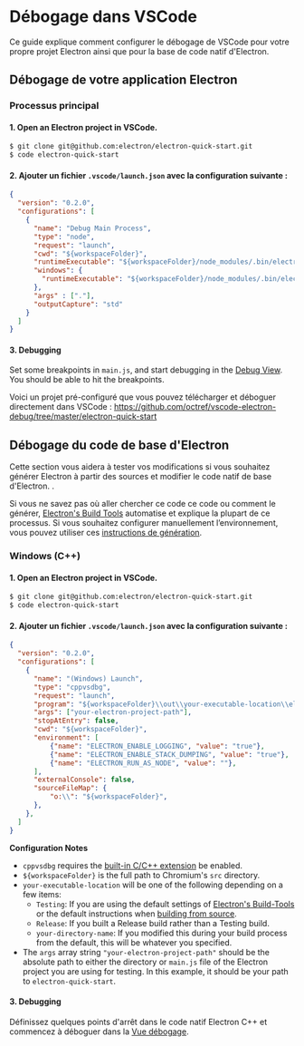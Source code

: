 # Débogage dans VSCode

Ce guide explique comment configurer le débogage de VSCode pour votre propre projet Electron ainsi que pour la base de code natif d'Electron.

## Débogage de votre application Electron

### Processus principal

#### 1. Open an Electron project in VSCode.

```sh
$ git clone git@github.com:electron/electron-quick-start.git
$ code electron-quick-start
```

#### 2. Ajouter un fichier `.vscode/launch.json` avec la configuration suivante :

```json
{
  "version": "0.2.0",
  "configurations": [
    {
      "name": "Debug Main Process",
      "type": "node",
      "request": "launch",
      "cwd": "${workspaceFolder}",
      "runtimeExecutable": "${workspaceFolder}/node_modules/.bin/electron",
      "windows": {
        "runtimeExecutable": "${workspaceFolder}/node_modules/.bin/electron.cmd"
      },
      "args" : ["."],
      "outputCapture": "std"
    }
  ]
}
```

#### 3. Debugging

Set some breakpoints in `main.js`, and start debugging in the [Debug View](https://code.visualstudio.com/docs/editor/debugging). You should be able to hit the breakpoints.

Voici un projet pré-configuré que vous pouvez télécharger et déboguer directement dans VSCode : https://github.com/octref/vscode-electron-debug/tree/master/electron-quick-start

## Débogage du code de base d'Electron

Cette section vous aidera à tester vos modifications si vous souhaitez générer Electron à partir des sources et modifier le code natif de base d'Electron. .

Si vous ne savez pas où aller chercher ce code ce code ou comment le générer, [Electron's Build Tools](https://github.com/electron/build-tools) automatise et explique la plupart de ce processus. Si vous souhaitez configurer manuellement l’environnement, vous pouvez utiliser ces [instructions de génération](https://www.electronjs.org/docs/development/build-instructions-gn).

### Windows (C++)

#### 1. Open an Electron project in VSCode.

```sh
$ git clone git@github.com:electron/electron-quick-start.git
$ code electron-quick-start
```

#### 2. Ajouter un fichier `.vscode/launch.json` avec la configuration suivante :

```json
{
  "version": "0.2.0",
  "configurations": [
    {
      "name": "(Windows) Launch",
      "type": "cppvsdbg",
      "request": "launch",
      "program": "${workspaceFolder}\\out\\your-executable-location\\electron.exe",
      "args": ["your-electron-project-path"],
      "stopAtEntry": false,
      "cwd": "${workspaceFolder}",
      "environment": [
          {"name": "ELECTRON_ENABLE_LOGGING", "value": "true"},
          {"name": "ELECTRON_ENABLE_STACK_DUMPING", "value": "true"},
          {"name": "ELECTRON_RUN_AS_NODE", "value": ""},
      ],
      "externalConsole": false,
      "sourceFileMap": {
          "o:\\": "${workspaceFolder}",
      },
    },
  ]
}
```

**Configuration Notes**

* `cppvsdbg` requires the [built-in C/C++ extension](https://marketplace.visualstudio.com/items?itemName=ms-vscode.cpptools) be enabled.
* `${workspaceFolder}` is the full path to Chromium's `src` directory.
* `your-executable-location` will be one of the following depending on a few items:
  * `Testing`: If you are using the default settings of [Electron's Build-Tools](https://github.com/electron/build-tools) or the default instructions when [building from source](https://www.electronjs.org/docs/development/build-instructions-gn#building).
  * `Release`: If you built a Release build rather than a Testing build.
  * `your-directory-name`: If you modified this during your build process from the default, this will be whatever you specified.
* The `args` array string `"your-electron-project-path"` should be the absolute path to either the directory or `main.js` file of the Electron project you are using for testing. In this example, it should be your path to `electron-quick-start`.

#### 3. Debugging

Définissez quelques points d'arrêt dans le code natif Electron C++ et commencez à déboguer dans la [Vue débogage](https://code.visualstudio.com/docs/editor/debugging).
